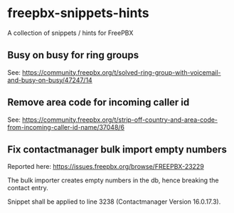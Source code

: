 # freepbx-snippets-hints
A collection of snippets / hints for FreePBX


## Busy on busy for ring groups

See: https://community.freepbx.org/t/solved-ring-group-with-voicemail-and-busy-on-busy/47247/14


## Remove area code for incoming caller id

See: https://community.freepbx.org/t/strip-off-country-and-area-code-from-incoming-caller-id-name/37048/6


## Fix contactmanager bulk import empty numbers

Reported here: https://issues.freepbx.org/browse/FREEPBX-23229

The bulk importer creates empty numbers in the db, hence breaking the contact entry.

Snippet shall be applied to line 3238 (Contactmanager Version 16.0.17.3).